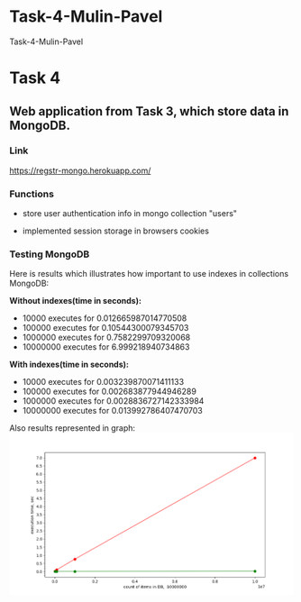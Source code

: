 # Task-4-Mulin-Pavel
Task-4-Mulin-Pavel


<h1> Task 4 </h1>

<h2> Web application from Task 3, which store data in MongoDB.</h2>

<h3>Link</h3>

https://regstr-mongo.herokuapp.com/


<h3>Functions</h3>

* store user authentication info in mongo collection "users"

* implemented session storage in browsers cookies

<h3>Testing MongoDB </h3>

Here is results which illustrates how important to use indexes in collections MongoDB:

**Without indexes(time in seconds):**

* 10000 executes for 0.012665987014770508
* 100000 executes for 0.10544300079345703
* 1000000 executes for 0.7582299709320068
* 10000000 executes for 6.999218940734863

**With indexes(time in seconds):**

* 10000 executes for 0.003239870071411133
* 100000 executes for 0.002683877944946289
* 1000000 executes for 0.0028836727142333984
* 10000000 executes for 0.013992786407470703

Also results represented in graph:
![Workflow](https://raw.githubusercontent.com/itmo-wad/Task-4-Mulin-Pavel/master/Figure_1.png)
